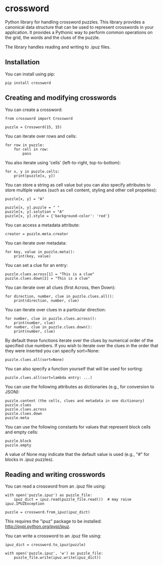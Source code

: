 crossword
=========

Python library for handling crossword puzzles. This library provides a canonical data structure
that can be used to represent crosswords in your application. It provides a Pythonic way to
perform common operations on the grid, the words and the clues of the puzzle.

The library handles reading and writing to .ipuz files.

## Installation

You can install using pip:

    pip install crossword

## Creating and modifying crosswords

You can create a crossword:

    from crossword import Crossword

    puzzle = Crossword(15, 15)

You can iterate over rows and cells:

    for row in puzzle:
        for cell in row:
            pass

You also iterate using 'cells' (left-to-right, top-to-bottom):

    for x, y in puzzle.cells:
        print(puzzle[x, y])

You can store a string as cell value but you can also specify attributes
to store multiple values (such as cell content, styling and other cell propeties):

    puzzle[x, y] = "A"

    puzzle[x, y].puzzle = " "
    puzzle[x, y].solution = "A"
    puzzle[x, y].style = {'background-color': 'red'}

You can access a metadata attribute:

    creator = puzzle.meta.creator

You can iterate over metadata:

    for key, value in puzzle.meta():
        print(key, value)

You can set a clue for an entry:

    puzzle.clues.across[1] = "This is a clue"
    puzzle.clues.down[2] = "This is a clue"

You can iterate over all clues (first Across, then Down):

    for direction, number, clue in puzzle.clues.all():
        print(direction, number, clue)

You can iterate over clues in a particular direction:

    for number, clue in puzzle.clues.across():
        print(number, clue)
    for number, clue in puzzle.clues.down():
        print(number, clue)

By default these functions iterate over the clues by numerical order
of the specified clue numbers. If you wish to iterate over the clues in the
order that they were inserted you can specify sort=None:

    puzzle.clues.all(sort=None)

You can also specify a function yourself that will be used for sorting:

    puzzle.clues.all(sort=lambda entry: ...)

You can use the following attributes as dictionaries (e.g., for conversion to JSON):

    puzzle.content (the cells, clues and metadata in one dictionary)
    puzzle.clues
    puzzle.clues.across
    puzzle.clues.down
    puzzle.meta

You can use the following constants for values that represent block cells and empty cells:

    puzzle.block
    puzzle.empty

A value of None may indicate that the default value is used (e.g., "#" for blocks in
.ipuz puzzles).

## Reading and writing crosswords

You can read a crossword from an .ipuz file using:

    with open('puzzle.ipuz') as puzzle_file:
        ipuz_dict = ipuz.read(puzzle_file.read())  # may raise ipuz.IPUZException

    puzzle = crossword.from_ipuz(ipuz_dict)

This requires the "ipuz" package to be installed: http://pypi.python.org/pypi/ipuz.

You can write a crossword to an .ipuz file using:

    ipuz_dict = crossword.to_ipuz(puzzle)

    with open('puzzle.ipuz', 'w') as puzzle_file:
        puzzle_file.write(ipuz.write(ipuz_dict))
